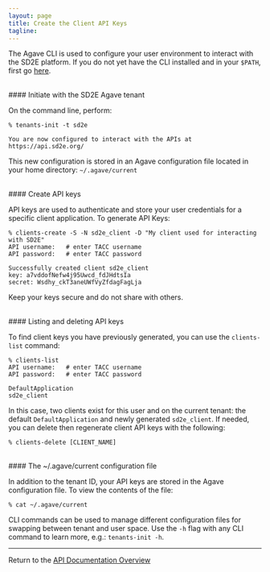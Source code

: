 ```yaml
---
layout: page
title: Create the Client API Keys
tagline:
---
```


The Agave CLI is used to configure your user environment to interact with the 
SD2E platform. If you do not yet have the CLI installed and in your `$PATH`, first
go [here](install_cli.md).

<br>
#### Initiate with the SD2E Agave tenant

On the command line, perform: 
```
% tenants-init -t sd2e

You are now configured to interact with the APIs at https://api.sd2e.org/
```

This new configuration is stored in an Agave configuration file located in your
home directory: `~/.agave/current`

<br>
#### Create API keys

API keys are used to authenticate and store your user credentials for a specific 
client application. To generate API Keys:
```
% clients-create -S -N sd2e_client -D "My client used for interacting with SD2E"
API username:   # enter TACC username
API password:   # enter TACC password

Successfully created client sd2e_client
key: a7vddofNefw4j95Uwcd_fdJHdtsIa
secret: Wsdhy_ckT3aneUWfVyZfdagFagLja
```

Keep your keys secure and do not share with others.

<br>
#### Listing and deleting API keys

To find client keys you have previously generated, you can use the `clients-list`
command:
```
% clients-list
API username:   # enter TACC username
API password:   # enter TACC password

DefaultApplication
sd2e_client
```

In this case, two clients exist for this user and on the current tenant: the
default `DefaultApplication` and newly generated `sd2e_client`. If needed, you
can delete then regenerate client API keys with the following:
```
% clients-delete [CLIENT_NAME]
```

<br>
#### The ~/.agave/current configuration file

In addition to the tenant ID, your API keys are stored in the Agave configuration
file. To view the contents of the file:
```
% cat ~/.agave/current
```

CLI commands can be used to manage different configuration files for swapping
between tenant and user space. Use the `-h` flag with any CLI command to learn
more, e.g.: `tenants-init -h`.

---
Return to the [API Documentation Overview](../index.md)
